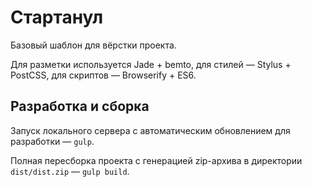 # Стартанул

Базовый шаблон для вёрстки проекта.

Для разметки используется Jade + bemto, для стилей — Stylus + PostCSS, для скриптов — Browserify + ES6.

## Разработка и сборка
Запуск локального сервера с автоматическим обновлением для разработки — `gulp`.

Полная пересборка проекта с генерацией zip-архива в директории `dist/dist.zip` — `gulp build`.